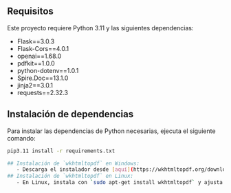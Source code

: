 ## Requisitos

Este proyecto requiere Python 3.11 y las siguientes dependencias:

- Flask==3.0.3
- Flask-Cors==4.0.1
- openai==1.68.0
- pdfkit==1.0.0
- python-dotenv==1.0.1
- Spire.Doc==13.1.0
- jinja2==3.0.1
- requests==2.32.3

## Instalación de dependencias

Para instalar las dependencias de Python necesarias, ejecuta el siguiente comando:

```bash
pip3.11 install -r requirements.txt

## Instalación de `wkhtmltopdf` en Windows:
   - Descarga el instalador desde [aquí](https://wkhtmltopdf.org/downloads.html), instálalo en `C:/Program Files/wkhtmltopdf/bin/` y configura la ruta en el código.
## Instalación de `wkhtmltopdf` en Linux:
   - En Linux, instala con `sudo apt-get install wkhtmltopdf` y ajusta la ruta en el código según donde se instale.
